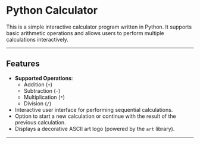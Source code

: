 # Python Calculator

This is a simple interactive calculator program written in Python. It supports basic arithmetic operations and allows users to perform multiple calculations interactively.

---

## Features

- **Supported Operations**:
  - Addition (`+`)
  - Subtraction (`-`)
  - Multiplication (`*`)
  - Division (`/`)
- Interactive user interface for performing sequential calculations.
- Option to start a new calculation or continue with the result of the previous calculation.
- Displays a decorative ASCII art logo (powered by the `art` library).

---
